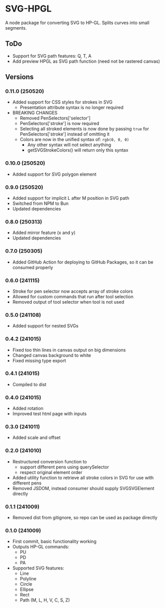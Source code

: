 # SVG-HPGL

A node package for converting SVG to HP-GL. Splits curves into small segments.

## ToDo

-   Support for SVG path features: Q, T, A
-   Add preview HPGL as SVG path function (need not be rastered canvas)

## Versions

### 0.11.0 (250520)

-   Added support for CSS styles for strokes in SVG
    -   Presentation attribute syntax is no longer required
-   BREAKING CHANGES
    -   Removed PenSelectors['selector']
    -   PenSelectors['stroke'] is now required
    -   Selecting all stroked elements is now done by passing `true` for PenSelectors['stroke'] instead of omitting it
    -   Colors are now in the unified syntax of: `rgb(0, 0, 0)`
        -   Any other syntax will not select anything
        -   getSVGStrokeColors() will return only this syntax

### 0.10.0 (250520)

-   Added support for SVG polygon element

### 0.9.0 (250520)

-   Added support for implicit L after M position in SVG path
-   Switched from NPM to Bun
-   Updated dependencies

### 0.8.0 (250313)

-   Added mirror feature (x and y)
-   Updated dependencies

### 0.7.0 (250305)

-   Added GitHub Action for deploying to GitHub Packages, so it can be consumed properly

### 0.6.0 (241115)

-   Stroke for pen selector now accepts array of stroke colors
-   Allowed for custom commands that run after tool selection
-   Removed output of tool selector when tool is not used

### 0.5.0 (241108)

-   Added support for nested SVGs

### 0.4.2 (241015)

-   Fixed too thin lines in canvas output on big dimensions
-   Changed canvas background to white
-   Fixed missing type export

### 0.4.1 (241015)

-   Compiled to dist

### 0.4.0 (241015)

-   Added rotation
-   Improved test html page with inputs

### 0.3.0 (241011)

-   Added scale and offset

### 0.2.0 (241010)

-   Restructured conversion function to
    -   support different pens using querySelector
    -   respect original element order
-   Added utility function to retrieve all stroke colors in SVG for use with different pens
-   Removed JSDOM, instead consumer should supply SVGSVGElement directly

### 0.1.1 (241009)

-   Removed dist from gitignore, so repo can be used as package directly

### 0.1.0 (241009)

-   First commit, basic functionality working
-   Outputs HP-GL commands:
    -   PU
    -   PD
    -   PA
-   Supported SVG features:
    -   Line
    -   Polyline
    -   Circle
    -   Ellipse
    -   Rect
    -   Path (M, L, H, V, C, S, Z)
